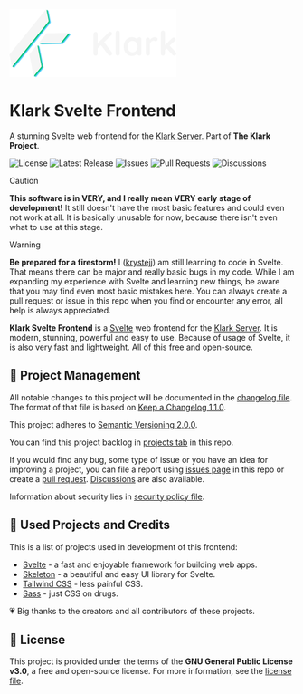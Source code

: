 <img src="./.github/assets/klark-banner-295x120.png" alt="Klark banner" />

# Klark Svelte Frontend
A stunning Svelte web frontend for the [Klark Server](https://github.com/krystejj/klark-server). Part of **The Klark Project**.

![License](https://img.shields.io/github/license/krystejj/klark-svelte-frontend?label=License)
![Latest Release](https://img.shields.io/github/v/release/krystejj/klark-svelte-frontend?label=Latest%20Release)
![Issues](https://img.shields.io/github/issues/krystejj/klark-svelte-frontend?label=Issues)
![Pull Requests](https://img.shields.io/github/issues-pr/krystejj/klark-svelte-frontend?label=Pull%20Requests)
![Discussions](https://img.shields.io/github/discussions/krystejj/klark-svelte-frontend?label=Discussions)

> [!CAUTION]
> **This software is in VERY, and I really mean VERY early stage of development!** It still doesn't have the most basic features and could even not work at all. It is basically unusable for now, because there isn't even what to use at this stage.

> [!WARNING]
> **Be prepared for a firestorm!** I ([krystejj](https://github.com/krystejj)) am still learning to code in Svelte. That means there can be major and really basic bugs in my code. While I am expanding my experience with Svelte and learning new things, be aware that you may find even most basic mistakes here. You can always create a pull request or issue in this repo when you find or encounter any error, all help is always appreciated.

**Klark Svelte Frontend** is a [Svelte](https://svelte.dev/) web frontend for the [Klark Server](https://github.com/krystejj/klark-server). It is modern, stunning, powerful and easy to use. Because of usage of Svelte, it is also very fast and lightweight. All of this free and open-source.

## 📖 Project Management
All notable changes to this project will be documented in the [changelog file](CHANGELOG.md). The format of that file is based on [Keep a Changelog 1.1.0](https://keepachangelog.com/en/1.1.0/).

This project adheres to [Semantic Versioning 2.0.0](https://semver.org/spec/v2.0.0.html).

You can find this project backlog in [projects tab](https://github.com/users/krystejj/projects/5/views/1) in this repo.

If you would find any bug, some type of issue or you have an idea for improving a project, you can file a report using [issues page](https://github.com/krystejj/klark-svelte-frontend/issues) in this repo or create a [pull request](https://github.com/krystejj/klark-svelte-frontend/pulls). [Discussions](https://github.com/krystejj/klark-svelte-frontend/discussions) are also available.

Information about security lies in [security policy file](SECURITY.md).

## 🙏 Used Projects and Credits
This is a list of projects used in development of this frontend:
- [Svelte](https://svelte.dev/) - a fast and enjoyable framework for building web apps.
- [Skeleton](https://www.skeleton.dev/) - a beautiful and easy UI library for Svelte.
- [Tailwind CSS](https://tailwindcss.com/) - less painful CSS.
- [Sass](https://sass-lang.com/) - just CSS on drugs.

💗 Big thanks to the creators and all contributors of these projects.

## 📜 License
This project is provided under the terms of the **GNU General Public License v3.0**, a free and open-source license. For more information, see the [license file](LICENSE.md).
